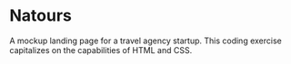 # Natours
A mockup landing page for a travel agency startup. This coding exercise capitalizes on the capabilities of HTML and CSS.
